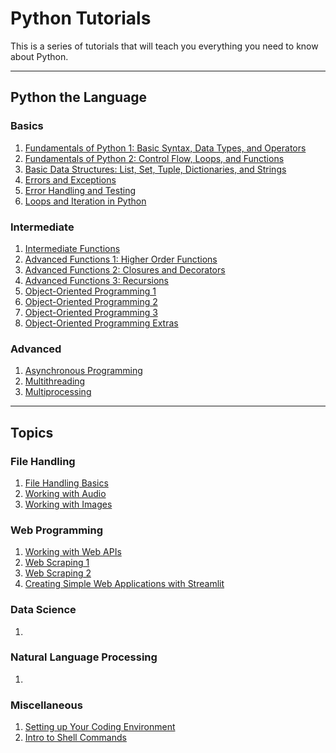 # Python Tutorials

This is a series of tutorials that will teach you everything you need to know about Python.

---

## Python the Language

### Basics

1. [Fundamentals of Python 1: Basic Syntax, Data Types, and Operators]()
2. [Fundamentals of Python 2: Control Flow, Loops, and Functions]()
3. [Basic Data Structures: List, Set, Tuple, Dictionaries, and Strings]()
4. [Errors and Exceptions](./error_handling_and_exceptions_in_python/Errors_and_Exceptions_in_Python.ipynb)
5. [Error Handling and Testing](./error_handling_and_exceptions_in_python/Error_Handling_and_Testing_in_Python.ipynb)
6. [Loops and Iteration in Python](./loops_and_iteration_in_python/Loops_and_Iteration_in_Python.ipynb)

### Intermediate

1. [Intermediate Functions](./intermediate_python_functions/Intermediate_Python_Functions.ipynb)
2. [Advanced Functions 1: Higher Order Functions](./advanced_python_functions/Advanced_Python_Functions_Part_1_Higher_Order_Functions.ipynb)
3. [Advanced Functions 2: Closures and Decorators](./advanced_python_functions/Advanced_Python_Functions_Part_2_Closures_and_Decorators.ipynb)
4. [Advanced Functions 3: Recursions](./advanced_python_functions/Advanced_Python_Functions_Part_3_Recursions.ipynb)
5. [Object-Oriented Programming 1](./object_oriented_programming_in_python/Object_Oriented_Programming_in_Python_Part_1_Fundamentals.ipynb)
6. [Object-Oriented Programming 2](./object_oriented_programming_in_python/Object_Oriented_Programming_in_Python_Part_2.ipynb)
7. [Object-Oriented Programming 3](./object_oriented_programming_in_python/Object_Oriented_Programming_in_Python_Part_3.ipynb)
8. [Object-Oriented Programming Extras](./object_oriented_programming_in_python/Object_Oriented_Programming_in_Python_Extras.ipynb)

### Advanced

1. [Asynchronous Programming](./asynchronous_programming_with_python/Asynchronous_Programming_in_Python.ipynb)
2. [Multithreading](./multithreading_in_python/Multithreading_in_Python.ipynb)
3. [Multiprocessing](./multiprocessing_in_python/Multiprocessing_in_Python.ipynb)

---

## Topics

### File Handling

1. [File Handling Basics]()
2. [Working with Audio]()
3. [Working with Images]()

### Web Programming

1. [Working with Web APIs]()
2. [Web Scraping 1]()
3. [Web Scraping 2]()
4. [Creating Simple Web Applications with Streamlit]()

### Data Science

1. []()

### Natural Language Processing

1. []()

### Miscellaneous

1. [Setting up Your Coding Environment]()
2. [Intro to Shell Commands](./intro_to_shell_commands/shell-commands.md)

